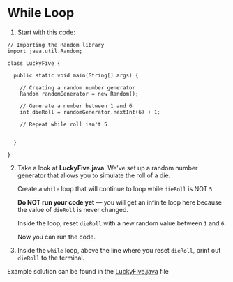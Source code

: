 # While Loop

1. Start with this code:

```
// Importing the Random library
import java.util.Random;

class LuckyFive {
  
  public static void main(String[] args) {
    
    // Creating a random number generator
    Random randomGenerator = new Random();
    
    // Generate a number between 1 and 6
    int dieRoll = randomGenerator.nextInt(6) + 1;

    // Repeat while roll isn't 5
    
    
  }
  
}
```

2. Take a look at **LuckyFive.java**. We’ve set up a random number generator that allows you to simulate the roll of a die.

	Create a ```while``` loop that will continue to loop while ```dieRoll``` is NOT ```5```.

	**Do NOT run your code yet** — you will get an infinite loop here because the value of ```dieRoll``` is never changed.

	Inside the loop, reset ```dieRoll``` with a new random value between ```1``` and ```6```.

	Now you can run the code.
	
3. Inside the ```while``` loop, above the line where you reset ```dieRoll```, print out ```dieRoll``` to the terminal.

Example solution can be found in the [LuckyFive.java](https://github.com/keldavis/Java-Practice/blob/master/Foundations/7.%20Loops/While%20Loop/LuckyFive.java) file